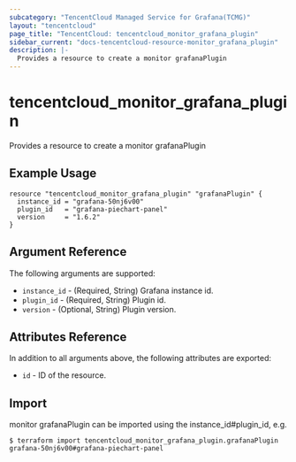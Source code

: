 ```yaml
---
subcategory: "TencentCloud Managed Service for Grafana(TCMG)"
layout: "tencentcloud"
page_title: "TencentCloud: tencentcloud_monitor_grafana_plugin"
sidebar_current: "docs-tencentcloud-resource-monitor_grafana_plugin"
description: |-
  Provides a resource to create a monitor grafanaPlugin
---
```


# tencentcloud_monitor_grafana_plugin

Provides a resource to create a monitor grafanaPlugin

## Example Usage

```hcl
resource "tencentcloud_monitor_grafana_plugin" "grafanaPlugin" {
  instance_id = "grafana-50nj6v00"
  plugin_id   = "grafana-piechart-panel"
  version     = "1.6.2"
}
```

## Argument Reference

The following arguments are supported:

* `instance_id` - (Required, String) Grafana instance id.
* `plugin_id` - (Required, String) Plugin id.
* `version` - (Optional, String) Plugin version.

## Attributes Reference

In addition to all arguments above, the following attributes are exported:

* `id` - ID of the resource.



## Import

monitor grafanaPlugin can be imported using the instance_id#plugin_id, e.g.
```
$ terraform import tencentcloud_monitor_grafana_plugin.grafanaPlugin grafana-50nj6v00#grafana-piechart-panel
```

